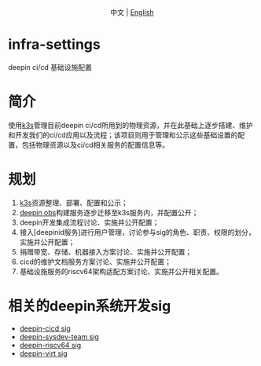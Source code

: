 <p align="center">
   中文 | <a href="README.en.md">English<a/>
</p>

# infra-settings
deepin ci/cd 基础设施配置

# 简介

使用[k3s](https://github.com/deepin-community/k3s)管理目前deepin ci/cd所用到的物理资源，并在此基础上逐步搭建、维护和开发我们的ci/cd应用以及流程；该项目则用于管理和公示这些基础设置的配置，包括物理资源以及ci/cd相关服务的配置信息等。

# 规划

1. [k3s](https://github.com/deepin-community/k3s)资源整理、部署、配置和公示；
2. [deepin obs](https://build.deepin.com/)构建服务逐步迁移至k3s服务内，并配置公开；
3. deepin开发集成流程讨论、实施并公开配置；
4. 接入[deepinid服务]进行用户管理，讨论参与sig的角色、职责、权限的划分，实施并公开配置；
5. 捐赠带宽、存储、机器接入方案讨论、实施并公开配置；
6. cicd的维护文档服务方案讨论、实施并公开配置；
7. 基础设施服务的riscv64架构适配方案讨论、实施并公开相关配置。

# 相关的deepin系统开发sig

- [deepin-cicd sig](https://github.com/deepin-community/SIG/blob/master/sig/deepin-cicd/README.md)
- [deepin-sysdev-team sig](https://github.com/deepin-community/SIG/blob/master/sig/deepin-sysdev-team/README.md)
- [deepin-riscv64 sig](https://github.com/deepin-community/SIG/blob/master/sig/deepin-riscv64/README.md)
- [deepin-virt sig](https://github.com/deepin-community/SIG/blob/master/sig/deepin-virt/README.md)
